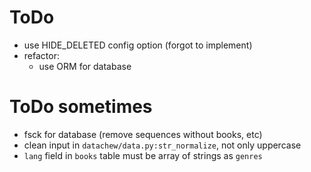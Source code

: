 # ToDo

- use HIDE_DELETED config option (forgot to implement)
- refactor:
  - use ORM for database

# ToDo sometimes

- fsck for database (remove sequences without books, etc)
- clean input in `datachew/data.py:str_normalize`, not only uppercase
- `lang` field in `books` table must be array of strings as `genres`
